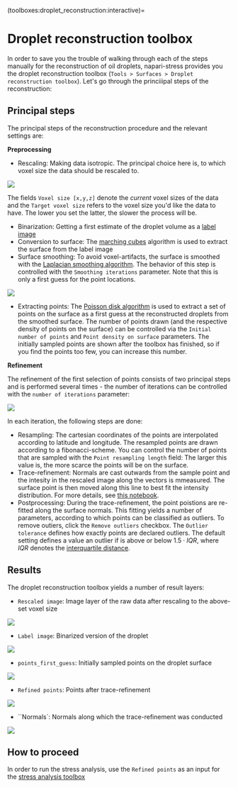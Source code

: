 (toolboxes:droplet_reconstruction:interactive)=
# Droplet reconstruction toolbox

In order to save you the trouble of walking through each of the steps manually for the reconstruction of oil droplets, napari-stress provides you the droplet reconstruction toolbox (`Tools > Surfaces > Droplet reconstruction toolbox`). Let's go through the princiiipal steps of the reconstruction:

## Principal steps
The principal steps of the reconstruction procedure and the relevant settings are:

**Preprocessing**
* Rescaling: Making data isotropic. The principal choice here is, to which voxel size the data should be rescaled to.

![](imgs/demo_reconstruction_toolbox1.png) 

The fields `Voxel size [x,y,z]` denote the *current* voxel sizes of the data and the `Target voxel size` refers to the voxel size you'd like the data to have. The lower you set the latter, the slower the process will be.

* Binarization: Getting a first estimate of the droplet volume as a [label image](https://napari.org/stable/howtos/layers/labels.html)
* Conversion to surface: The [marching cubes](https://en.wikipedia.org/wiki/Marching_cubes) algorithm is used to extract the surface from the label image
* Surface smoothing: To avoid voxel-artifacts, the surface is smoothed with the [Laplacian smoothing algorithm](https://en.wikipedia.org/wiki/Laplacian_smoothing). The behavior of this step is controlled with the `Smoothing iterations` parameter. Note that this is only a first guess for the point locations.

![](imgs/demo_reconstruction_toolbox2.png) 

* Extracting points: The [Poisson disk algorithm](https://en.wikipedia.org/wiki/Supersampling#Poisson_disk) is used to extract a set of points on the surface as a first guess at the reconstructed droplets from the smoothed surface. The number of points drawn (and the respective density of points on the surface) can  be controlled via the `Initial number of points` and `Point density on surface` parameters. The initially sampled points are shown after the toolbox has finished, so if you find the points too few, you can increase this number.

**Refinement**

The refinement of the first selection of points consists of two principal steps and is performed several times - the number of iterations can be controlled with the `number of iterations` parameter:

![](imgs/demo_reconstruction_toolbox3.png)

In each iteration, the following steps are done:
* Resampling: The cartesian coordinates of the points are interpolated according to latitude and longitude. The resampled points are drawn according to a fibonacci-scheme. You can control the number of points that are sampled with the `Point resampling length` field: The larger this value is, the more scarce the points will be on the surface.
* Trace-refinement: Normals are cast outwards from the sample point and the intesity in the rescaled image along the vectors is mmeasured. The surface point is then moved along this line to best fit the intensity distribution. For more details, see [this notebook](../demo/demo_surface_tracing.ipynb).
* Postprocessing: During the trace-refinement, the point poistions are re-fitted along the surface normals.  This fitting yields a number of parameters, according to which points can be classified as outliers. To remove outiers, click the `Remove outliers` checkbox. The `Outlier tolerance` defines how exactly points are declared outliers. The default setting defines a value an outlier if is above or below $1.5 \cdot IQR$, where $IQR$ denotes the [interquartile distance](https://en.wikipedia.org/wiki/Interquartile_range).

## Results
The droplet reconstruction toolbox yields a number of result layers:

* `Rescaled image`: Image layer of the raw data after rescaling to the above-set voxel size

![](imgs/demo_reconstruction_toolbox_result1.png)

* `Label image`: Binarized version of the droplet

![](imgs/demo_reconstruction_toolbox_result2.png)

* `points_first_guess`: Initially sampled points on the droplet surface

![](imgs/demo_reconstruction_toolbox_result3.png)

* `Refined points`: Points after trace-refinement

![](imgs/demo_reconstruction_toolbox_result4.png)

* ``Normals`: Normals along which the trace-refinement was conducted

![](imgs/demo_reconstruction_toolbox_result5.png)

## How to proceed

In order to run the stress analysis, use the `Refined points` as an input for the [stress analysis toolbox](point_and_click:stress_toolbox)

